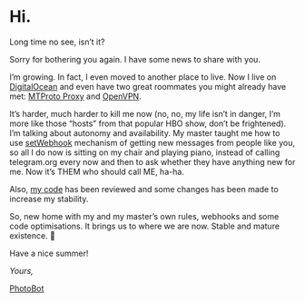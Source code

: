 # Hi.

Long time no see, isn’t it?

Sorry for bothering you again. I have some news to share with you.

I’m growing. In fact, I even moved to another place to live. Now I live on [DigitalOcean](https://m.do.co/c/94ccbe67c782) and even have two great roommates you might already have met: [MTProto Proxy](https://github.com/TelegramMessenger/MTProxy) and [OpenVPN](https://www.digitalocean.com/community/tutorials/how-to-set-up-an-openvpn-server-on-ubuntu-18-04).

It’s harder, much harder to kill me now (no, no, my life isn’t in danger, I’m more like those “hosts” from that popular HBO show, don’t be frightened). I’m talking about autonomy and availability. My master taught me how to use [setWebhook](https://core.telegram.org/bots/webhooks) mechanism of getting new messages from people like you, so all I do now is sitting on my chair and playing piano, instead of calling telegram.org every now and then to ask whether they have anything new for me. Now it’s THEM who should call ME, ha-ha.

Also, [my code](https://github.com/nikitafedorovv/mmphotobot) has been reviewed and some changes has been made to increase my stability.

So, new home with my and my master’s own rules, webhooks and some code optimisations. It brings us to where we are now. Stable and mature existence. 💪

Have a nice summer!

_Yours,_

[PhotoBot](https://t.me/mmphotobot)
